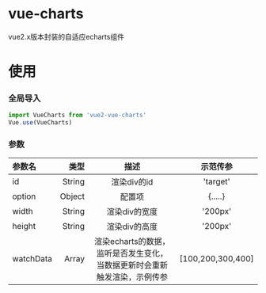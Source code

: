 # vue-charts
vue2.x版本封装的自适应echarts组件

# 使用

### 全局导入
```javascript
import VueCharts from 'vue2-vue-charts'
Vue.use(VueCharts)
```

### 参数


| 参数名 | 类型 | 描述 | 示范传参 |
| :-----| ----: | :----: | :----:|
| id | String | 渲染div的id | 'target' |
| option | Object | 配置项 | {.....} |
| width | String | 渲染div的宽度 | '200px' |
| height | String | 渲染div的高度 | '200px' |
| watchData | Array | 渲染echarts的数据，监听是否发生变化，当数据更新时会重新触发渲染，示例传参 | [100,200,300,400] |

